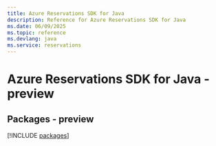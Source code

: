 ```yaml
---
title: Azure Reservations SDK for Java
description: Reference for Azure Reservations SDK for Java
ms.date: 06/09/2025
ms.topic: reference
ms.devlang: java
ms.service: reservations
---
```

# Azure Reservations SDK for Java - preview
## Packages - preview
[!INCLUDE [packages](reservations-index.md)]